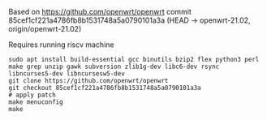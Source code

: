 Based on 
https://github.com/openwrt/openwrt
commit 85cef1cf221a4786fb8b1531748a5a0790101a3a (HEAD -> openwrt-21.02, origin/openwrt-21.02)

Requires running riscv machine

```
sudo apt install build-essential gcc binutils bzip2 flex python3 perl make grep unzip gawk subversion zlib1g-dev libc6-dev rsync libncurses5-dev libncursesw5-dev
git clone https://github.com/openwrt/openwrt
git checkout 85cef1cf221a4786fb8b1531748a5a0790101a3a
# apply patch 
make menuconfig
make
```
